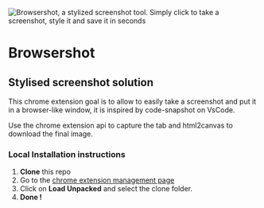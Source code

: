 ![Browsershot, a stylized screenshot tool. Simply click to take a screenshot, style it and save it in seconds](https://cdn-139.anonfiles.com/3bz09dD6y1/09e96681-1666294868/Browsershot.png)

# Browsershot

## Stylised screenshot solution

This chrome extension goal is to allow to easily take a screenshot and put it in a browser-like window, it is inspired by code-snapshot on VsCode.


Use the chrome extension api to capture the tab and html2canvas to download the final image.

### Local Installation instructions

1. **Clone** this repo
2. Go to the [chrome extension management page](chrome://extensions/)
3. Click on **Load Unpacked** and select the clone folder.
4. **Done !**